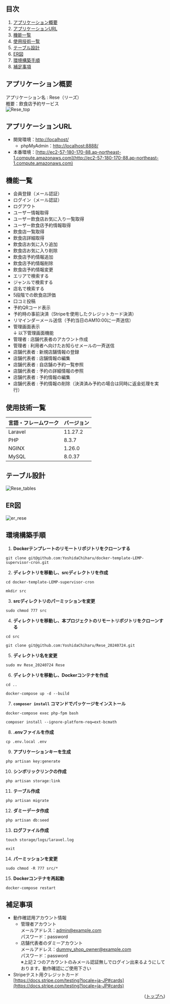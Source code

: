 <div id="top"></div>

## 目次

1. [アプリケーション概要](#アプリケーション概要)
2. [アプリケーションURL](#アプリケーションURL)
3. [機能一覧](#機能一覧)
4. [使用技術一覧](#使用技術一覧)
5. [テーブル設計](#テーブル設計)
6. [ER図](#ER図)
7. [環境構築手順](#環境構築手順)
8. [補足事項](#補足事項)

## アプリケーション概要

アプリケーション名 : Rese（リーズ）<br>
概要：飲食店予約サービス<br>
![Rese_top](/Rese_top.png)

## アプリケーションURL

- 開発環境：[http://localhost/](http://localhost/)
    - phpMyAdmin：[http://localhost:8888/](http://localhost:8888/)
- 本番環境：[http://ec2-57-180-170-88.ap-northeast-1.compute.amazonaws.com](http://ec2-57-180-170-88.ap-northeast-1.compute.amazonaws.com)

## 機能一覧

- 会員登録（メール認証）
- ログイン（メール認証）
- ログアウト
- ユーザー情報取得
- ユーザー飲食店お気に入り一覧取得
- ユーザー飲食店予約情報取得
- 飲食店一覧取得
- 飲食店詳細取得
- 飲食店お気に入り追加
- 飲食店お気に入り削除
- 飲食店予約情報追加
- 飲食店予約情報削除
- 飲食店予約情報変更
- エリアで検索する
- ジャンルで検索する
- 店名で検索する
- 5段階での飲食店評価
- 口コミ投稿
- 予約QRコード表示
- 予約時の事前決済（Stripeを使用したクレジットカード決済）
- リマインダーメール送信（予約当日のAM10:00に一斉送信）
- 管理画面表示\
↓ 以下管理画面機能
- 管理者 : 店舗代表者のアカウント作成
- 管理者 : 利用者へ向けたお知らせメールの一斉送信
- 店舗代表者 : 新規店舗情報の登録
- 店舗代表者 : 店舗情報の編集
- 店舗代表者 : 自店舗の予約一覧参照
- 店舗代表者 : 予約の詳細情報の参照
- 店舗代表者 : 予約情報の編集
- 店舗代表者 : 予約情報の削除（決済済み予約の場合は同時に返金処理を実行）

## 使用技術一覧

| 言語・フレームワーク  | バージョン |
| --------------------- | ---------- |
| Laravel               | 11.27.2    |
| PHP                   | 8.3.7      |
| NGINX                 | 1.26.0     |
| MySQL                 | 8.0.37     |

## テーブル設計

![Rese_tables](/Rese_tables.png)

## ER図

![er_rese](/er_rese.png)

## 環境構築手順

1. **Dockerテンプレートのリモートリポジトリをクローンする**
```
git clone git@github.com:YoshidaChiharu/docker-template-LEMP-supervisor-cron.git
```
2. **ディレクトリを移動し、srcディレクトリを作成**
```
cd docker-template-LEMP-supervisor-cron
```
```
mkdir src
```
3. **srcディレクトリのパーミッションを変更**
```
sudo chmod 777 src
```
4. **ディレクトリを移動し、本プロジェクトのリモートリポジトリをクローンする**
```
cd src
```
```
git clone git@github.com:YoshidaChiharu/Rese_20240724.git
```
5. **ディレクトリ名を変更**
```
sudo mv Rese_20240724 Rese
```
6. **ディレクトリを移動し、Dockerコンテナを作成**
```
cd ..
```
```
docker-compose up -d --build
```
7. **`composer install` コマンドでパッケージをインストール**
```
docker-compose exec php-fpm bash
```
```
composer install --ignore-platform-req=ext-bcmath
```
8. **.envファイルを作成**
```
cp .env.local .env
```
9. **アプリケーションキーを生成**
```
php artisan key:generate
```
10. **シンボリックリンクの作成**
```
php artisan storage:link
```
11. **テーブル作成**
```
php artisan migrate
```
12. **ダミーデータ作成**
```
php artisan db:seed
```
13. **ログファイル作成**
```
touch storage/logs/laravel.log
```
```
exit
```
14. **パーミッションを変更**
```
sudo chmod -R 777 src/*
```
15. **Dockerコンテナを再起動**
```
docker-compose restart
```

## 補足事項

- 動作確認用アカウント情報
    - 管理者アカウント\
        メールアドレス：admin@example.com\
        パスワード：password
    - 店舗代表者のダミーアカウント\
        メールアドレス：dummy_shop_owner@example.com\
        パスワード：password\
    ※上記２つのアカウントのみメール認証無しでログイン出来るようにしております。動作確認にご使用下さい
- Stripeテスト用クレジットカード\
    [https://docs.stripe.com/testing?locale=ja-JP#cards](https://docs.stripe.com/testing?locale=ja-JP#cards)

<p align="right">(<a href="#top">トップへ</a>)</p>
